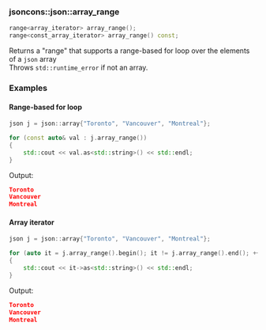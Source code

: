 ### jsoncons::json::array_range

```c++
range<array_iterator> array_range();
range<const_array_iterator> array_range() const;
```
Returns a "range" that supports a range-based for loop over the elements of a `json` array      
Throws `std::runtime_error` if not an array.

### Examples

#### Range-based for loop

```c++
json j = json::array{"Toronto", "Vancouver", "Montreal"};

for (const auto& val : j.array_range())
{
    std::cout << val.as<std::string>() << std::endl;
}
```
Output:
```json
Toronto
Vancouver 
Montreal
```

#### Array iterator
```c++
json j = json::array{"Toronto", "Vancouver", "Montreal"};

for (auto it = j.array_range().begin(); it != j.array_range().end(); ++it)
{
    std::cout << it->as<std::string>() << std::endl;
}
```
Output:
```json
Toronto
Vancouver 
Montreal
```


